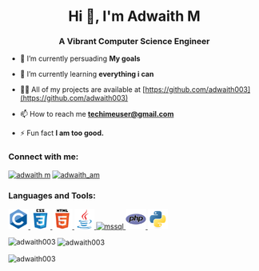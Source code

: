 <h1 align="center">Hi 👋, I'm Adwaith M</h1>
<h3 align="center">A Vibrant Computer Science Engineer</h3>

- 🔭 I’m currently persuading **My goals**

- 🌱 I’m currently learning **everything i can**

- 👨‍💻 All of my projects are available at [https://github.com/adwaith003](https://github.com/adwaith003)

- 📫 How to reach me **techimeuser@gmail.com**

- ⚡ Fun fact **I am too good.**

<h3 align="left">Connect with me:</h3>
<p align="left">
<a href="https://linkedin.com/in/adwaith m" target="blank"><img align="center" src="https://raw.githubusercontent.com/rahuldkjain/github-profile-readme-generator/master/src/images/icons/Social/linked-in-alt.svg" alt="adwaith m" height="30" width="40" /></a>
<a href="https://instagram.com/adwaith_am" target="blank"><img align="center" src="https://raw.githubusercontent.com/rahuldkjain/github-profile-readme-generator/master/src/images/icons/Social/instagram.svg" alt="adwaith_am" height="30" width="40" /></a>
</p>

<h3 align="left">Languages and Tools:</h3>
<p align="left"> <a href="https://www.cprogramming.com/" target="_blank" rel="noreferrer"> <img src="https://raw.githubusercontent.com/devicons/devicon/master/icons/c/c-original.svg" alt="c" width="40" height="40"/> </a> <a href="https://www.w3schools.com/css/" target="_blank" rel="noreferrer"> <img src="https://raw.githubusercontent.com/devicons/devicon/master/icons/css3/css3-original-wordmark.svg" alt="css3" width="40" height="40"/> </a> <a href="https://www.w3.org/html/" target="_blank" rel="noreferrer"> <img src="https://raw.githubusercontent.com/devicons/devicon/master/icons/html5/html5-original-wordmark.svg" alt="html5" width="40" height="40"/> </a> <a href="https://www.java.com" target="_blank" rel="noreferrer"> <img src="https://raw.githubusercontent.com/devicons/devicon/master/icons/java/java-original.svg" alt="java" width="40" height="40"/> </a> <a href="https://www.microsoft.com/en-us/sql-server" target="_blank" rel="noreferrer"> <img src="https://www.svgrepo.com/show/303229/microsoft-sql-server-logo.svg" alt="mssql" width="40" height="40"/> </a> <a href="https://www.php.net" target="_blank" rel="noreferrer"> <img src="https://raw.githubusercontent.com/devicons/devicon/master/icons/php/php-original.svg" alt="php" width="40" height="40"/> </a> <a href="https://www.python.org" target="_blank" rel="noreferrer"> <img src="https://raw.githubusercontent.com/devicons/devicon/master/icons/python/python-original.svg" alt="python" width="40" height="40"/> </a> </p>

<p><img align="left" src="https://github-readme-stats.vercel.app/api/top-langs?username=adwaith003&show_icons=true&locale=en&layout=compact" alt="adwaith003" /></p>

<p>&nbsp;<img align="center" src="https://github-readme-stats.vercel.app/api?username=adwaith003&show_icons=true&locale=en" alt="adwaith003" /></p>

<p><img align="center" src="https://github-readme-streak-stats.herokuapp.com/?user=adwaith003&" alt="adwaith003" /></p>
